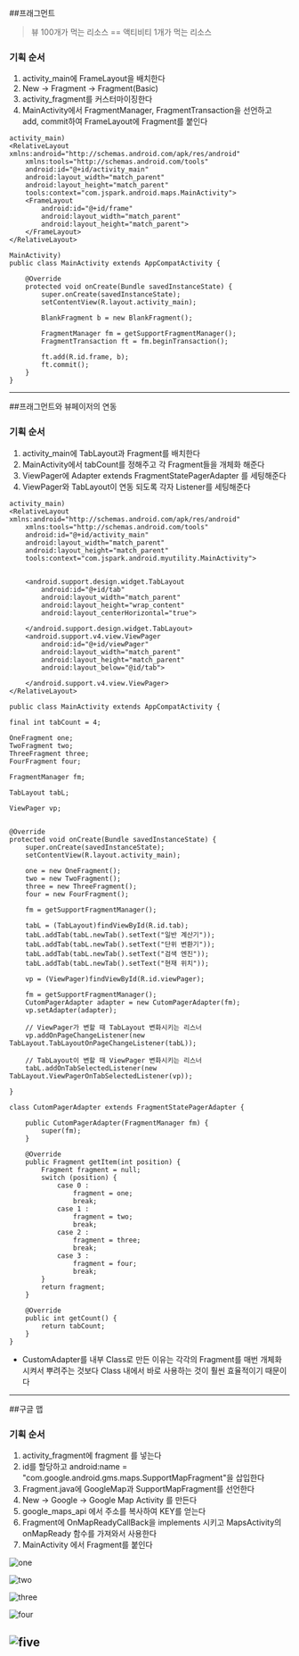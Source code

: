 ##프래그먼트
> 뷰 100개가 먹는 리소스 == 액티비티 1개가 먹는 리소스

### 기획 순서
1. activity_main에 FrameLayout을 배치한다
2. New -> Fragment -> Fragment(Basic)
3. activity_fragment를 커스터마이징한다
4. MainActivity에서 FragmentManager, FragmentTransaction을 선언하고 add, commit하여 FrameLayout에 Fragment를 붙인다

```
activity_main)
<RelativeLayout xmlns:android="http://schemas.android.com/apk/res/android"
    xmlns:tools="http://schemas.android.com/tools"
    android:id="@+id/activity_main"
    android:layout_width="match_parent"
    android:layout_height="match_parent"
    tools:context="com.jspark.android.maps.MainActivity">
    <FrameLayout
        android:id="@+id/frame"
        android:layout_width="match_parent"
        android:layout_height="match_parent">
    </FrameLayout>
</RelativeLayout>
```
```
MainActivity)
public class MainActivity extends AppCompatActivity {

    @Override
    protected void onCreate(Bundle savedInstanceState) {
        super.onCreate(savedInstanceState);
        setContentView(R.layout.activity_main);

        BlankFragment b = new BlankFragment();

        FragmentManager fm = getSupportFragmentManager();
        FragmentTransaction ft = fm.beginTransaction();

        ft.add(R.id.frame, b);
        ft.commit();
    }
}
```

---

##프래그먼트와 뷰페이저의 연동

### 기획 순서
1. activity_main에 TabLayout과 Fragment를 배치한다
2. MainActivity에서 tabCount를 정해주고 각 Fragment들을 개체화 해준다
3. ViewPager에 Adapter extends FragmentStatePagerAdapter 를 세팅해준다
4. ViewPager와 TabLayout이 연동 되도록 각자 Listener를 세팅해준다

```
activity_main)
<RelativeLayout xmlns:android="http://schemas.android.com/apk/res/android"
    xmlns:tools="http://schemas.android.com/tools"
    android:id="@+id/activity_main"
    android:layout_width="match_parent"
    android:layout_height="match_parent"
    tools:context="com.jspark.android.myutility.MainActivity">


    <android.support.design.widget.TabLayout
        android:id="@+id/tab"
        android:layout_width="match_parent"
        android:layout_height="wrap_content"
        android:layout_centerHorizontal="true">

    </android.support.design.widget.TabLayout>
    <android.support.v4.view.ViewPager
        android:id="@+id/viewPager"
        android:layout_width="match_parent"
        android:layout_height="match_parent"
        android:layout_below="@id/tab">

    </android.support.v4.view.ViewPager>
</RelativeLayout>
```

```
public class MainActivity extends AppCompatActivity {

final int tabCount = 4;

OneFragment one;
TwoFragment two;
ThreeFragment three;
FourFragment four;

FragmentManager fm;

TabLayout tabL;

ViewPager vp;


@Override
protected void onCreate(Bundle savedInstanceState) {
    super.onCreate(savedInstanceState);
    setContentView(R.layout.activity_main);

    one = new OneFragment();
    two = new TwoFragment();
    three = new ThreeFragment();
    four = new FourFragment();

    fm = getSupportFragmentManager();

    tabL = (TabLayout)findViewById(R.id.tab);
    tabL.addTab(tabL.newTab().setText("일반 계산기"));
    tabL.addTab(tabL.newTab().setText("단위 변환기"));
    tabL.addTab(tabL.newTab().setText("검색 엔진"));
    tabL.addTab(tabL.newTab().setText("현재 위치"));

    vp = (ViewPager)findViewById(R.id.viewPager);

    fm = getSupportFragmentManager();
    CutomPagerAdapter adapter = new CutomPagerAdapter(fm);
    vp.setAdapter(adapter);

    // ViewPager가 변할 때 TabLayout 변화시키는 리스너
    vp.addOnPageChangeListener(new TabLayout.TabLayoutOnPageChangeListener(tabL));

    // TabLayout이 변할 때 ViewPager 변화시키는 리스너
    tabL.addOnTabSelectedListener(new TabLayout.ViewPagerOnTabSelectedListener(vp));

}

class CutomPagerAdapter extends FragmentStatePagerAdapter {

    public CutomPagerAdapter(FragmentManager fm) {
        super(fm);
    }

    @Override
    public Fragment getItem(int position) {
        Fragment fragment = null;
        switch (position) {
            case 0 :
                fragment = one;
                break;
            case 1 :
                fragment = two;
                break;
            case 2 :
                fragment = three;
                break;
            case 3 :
                fragment = four;
                break;
        }
        return fragment;
    }

    @Override
    public int getCount() {
        return tabCount;
    }
}
```
- CustomAdapter를 내부 Class로 만든 이유는 각각의 Fragment를 매번 개체화 시켜서 뿌려주는 것보다 Class 내에서 바로 사용하는 것이 훨씬 효율적이기 때문이다

---

##구글 맵

### 기획 순서
1. activity_fragment에 fragment 를 넣는다
2. id를 할당하고 android:name = "com.google.android.gms.maps.SupportMapFragment"을 삽입한다
3. Fragment.java에 GoogleMap과 SupportMapFragment를 선언한다
4. New -> Google -> Google Map Activity 를 만든다
5. google_maps_api 에서 주소를 복사하여 KEY를 얻는다
6. Fragment에 OnMapReadyCallBack을 implements 시키고 MapsActivity의 onMapReady 함수를 가져와서 사용한다
7. MainActivity 에서 Fragment를 붙인다

![one](https://github.com/Ekutz/Fast_Campus_JS/blob/master/170206/imgs/one.png?raw=true)

![two](https://github.com/Ekutz/Fast_Campus_JS/blob/master/170206/imgs/two.png?raw=true)

![three](https://github.com/Ekutz/Fast_Campus_JS/blob/master/170206/imgs/three.png?raw=true)

![four](https://github.com/Ekutz/Fast_Campus_JS/blob/master/170206/imgs/four.png?raw=true)

![five](https://github.com/Ekutz/Fast_Campus_JS/blob/master/170206/imgs/five.png?raw=true)
---
